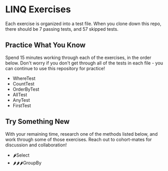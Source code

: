 # LINQ Exercises

Each exercise is organized into a test file.  When you clone down this repo, there should be 7 passing tests, and 57 skipped tests.

## Practice What You Know

Spend 15 minutes working through each of the exercises, in the order below.  Don't worry if you don't get through all of the tests in each file - you can continue to use this repository for practice!

* WhereTest
* CountTest
* OrderByTest
* AllTest
* AnyTest
* FirstTest

## Try Something New

With your remaining time, research one of the methods listed below, and work through some of those exercises.  Reach out to cohort-mates for discussion and collaboration!
* 🌶️Select
* 🌶️🌶️🌶️GroupBy

